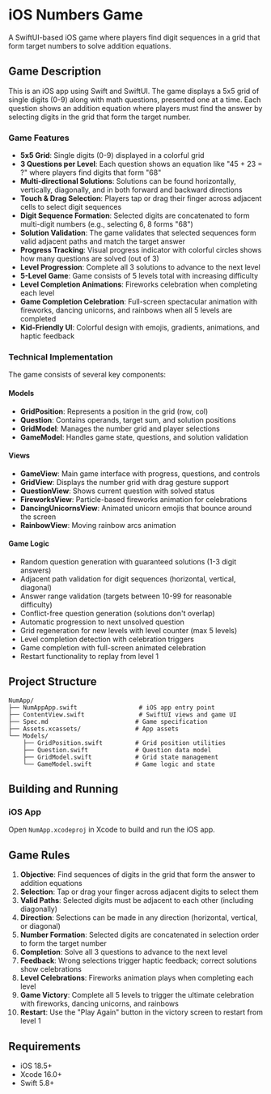 # iOS Numbers Game

A SwiftUI-based iOS game where players find digit sequences in a grid that form target numbers to solve addition equations.

## Game Description

This is an iOS app using Swift and SwiftUI. The game displays a 5x5 grid of single digits (0-9) along with math questions, presented one at a time. Each question shows an addition equation where players must find the answer by selecting digits in the grid that form the target number.

### Game Features

- **5x5 Grid**: Single digits (0-9) displayed in a colorful grid
- **3 Questions per Level**: Each question shows an equation like "45 + 23 = ?" where players find digits that form "68"
- **Multi-directional Solutions**: Solutions can be found horizontally, vertically, diagonally, and in both forward and backward directions
- **Touch & Drag Selection**: Players tap or drag their finger across adjacent cells to select digit sequences
- **Digit Sequence Formation**: Selected digits are concatenated to form multi-digit numbers (e.g., selecting 6, 8 forms "68")
- **Solution Validation**: The game validates that selected sequences form valid adjacent paths and match the target answer
- **Progress Tracking**: Visual progress indicator with colorful circles shows how many questions are solved (out of 3)
- **Level Progression**: Complete all 3 solutions to advance to the next level
- **5-Level Game**: Game consists of 5 levels total with increasing difficulty
- **Level Completion Animations**: Fireworks celebration when completing each level
- **Game Completion Celebration**: Full-screen spectacular animation with fireworks, dancing unicorns, and rainbows when all 5 levels are completed
- **Kid-Friendly UI**: Colorful design with emojis, gradients, animations, and haptic feedback

### Technical Implementation

The game consists of several key components:

#### Models
- **GridPosition**: Represents a position in the grid (row, col)
- **Question**: Contains operands, target sum, and solution positions
- **GridModel**: Manages the number grid and player selections
- **GameModel**: Handles game state, questions, and solution validation

#### Views
- **GameView**: Main game interface with progress, questions, and controls
- **GridView**: Displays the number grid with drag gesture support
- **QuestionView**: Shows current question with solved status
- **FireworksView**: Particle-based fireworks animation for celebrations
- **DancingUnicornsView**: Animated unicorn emojis that bounce around the screen
- **RainbowView**: Moving rainbow arcs animation

#### Game Logic
- Random question generation with guaranteed solutions (1-3 digit answers)
- Adjacent path validation for digit sequences (horizontal, vertical, diagonal)
- Answer range validation (targets between 10-99 for reasonable difficulty)
- Conflict-free question generation (solutions don't overlap)
- Automatic progression to next unsolved question
- Grid regeneration for new levels with level counter (max 5 levels)
- Level completion detection with celebration triggers
- Game completion with full-screen animated celebration
- Restart functionality to replay from level 1

## Project Structure

```
NumApp/
├── NumAppApp.swift                 # iOS app entry point
├── ContentView.swift               # SwiftUI views and game UI
├── Spec.md                        # Game specification
├── Assets.xcassets/               # App assets
└── Models/
    ├── GridPosition.swift         # Grid position utilities
    ├── Question.swift             # Question data model
    ├── GridModel.swift            # Grid state management
    └── GameModel.swift            # Game logic and state
```

## Building and Running

### iOS App
Open `NumApp.xcodeproj` in Xcode to build and run the iOS app.

## Game Rules

1. **Objective**: Find sequences of digits in the grid that form the answer to addition equations
2. **Selection**: Tap or drag your finger across adjacent digits to select them
3. **Valid Paths**: Selected digits must be adjacent to each other (including diagonally)
4. **Direction**: Selections can be made in any direction (horizontal, vertical, or diagonal)
5. **Number Formation**: Selected digits are concatenated in selection order to form the target number
6. **Completion**: Solve all 3 questions to advance to the next level
7. **Feedback**: Wrong selections trigger haptic feedback; correct solutions show celebrations
8. **Level Celebrations**: Fireworks animation plays when completing each level
9. **Game Victory**: Complete all 5 levels to trigger the ultimate celebration with fireworks, dancing unicorns, and rainbows
10. **Restart**: Use the "Play Again" button in the victory screen to restart from level 1

## Requirements

- iOS 18.5+
- Xcode 16.0+
- Swift 5.8+
